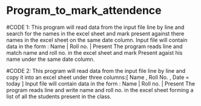 # Program_to_mark_attendence

#CODE 1:
This program will read data from the input file line by line and search for the names in the excel sheet and mark present
against there names in the excel sheet on the same date column.
Input file will contain data in the form :  Name | Roll no. | Present
The program reads line and match name and roll no. in the excel sheet and mark Present agaist his name under the same date column.

#CODE 2:
This program will read data from the input file line by line and copy it into an excel sheet under three columns:[ Name , Roll No. , Date = today ]
Input file will contain data in the form :  Name | Roll no. | Present
The program reads line and write name and roll no. in the excel sheet forming a list of all the students present in the class.
